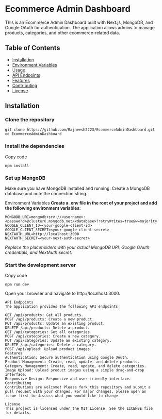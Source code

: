 # Ecommerce Admin Dashboard

This is an Ecommerce Admin Dashboard built with Next.js, MongoDB, and Google OAuth for authentication. The application allows admins to manage products, categories, and other ecommerce-related data.

## Table of Contents

- [Installation](#installation)
- [Environment Variables](#environment-variables)
- [Usage](#usage)
- [API Endpoints](#api-endpoints)
- [Features](#features)
- [Contributing](#contributing)
- [License](#license)

## Installation

### Clone the repository

```
git clone https://github.com/Rajneesh2223/EcommerceAdminDashboard.git
cd EcommerceAdminDashboard
```
### Install the dependencies

Copy code
```
npm install
```
### Set up MongoDB

Make sure you have MongoDB installed and running.
Create a MongoDB database and note the connection string.

Environment Variables
**Create a .env file in the root of your project and add the following environment variables:**

```
MONGODB_URI=mongodb+srv://<username>:<password>@cluster0.mongodb.net/<database>?retryWrites=true&w=majority
GOOGLE_CLIENT_ID=<your-google-client-id>
GOOGLE_CLIENT_SECRET=<your-google-client-secret>
NEXTAUTH_URL=http://localhost:3000
NEXTAUTH_SECRET=<your-next-auth-secret>
```
_Replace the placeholders with your actual MongoDB URI, Google OAuth credentials, and NextAuth secret._


### Start the development server

Copy code
```
npm run dev
```
Open your browser and navigate to http://localhost:3000.

```
API Endpoints
The application provides the following API endpoints:

GET /api/products: Get all products.
POST /api/products: Create a new product.
PUT /api/products: Update an existing product.
DELETE /api/products: Delete a product.
GET /api/categories: Get all categories.
POST /api/categories: Create a new category.
PUT /api/categories: Update an existing category.
DELETE /api/categories: Delete a category.
POST /api/upload: Upload product images.
Features
Authentication: Secure authentication using Google OAuth.
Product Management: Create, read, update, and delete products.
Category Management: Create, read, update, and delete categories.
Image Upload: Upload product images using a simple drag-and-drop interface.
Responsive Design: Responsive and user-friendly interface.
Contributing
Contributions are welcome! Please fork this repository and submit a pull request with your changes. For major changes, please open an issue first to discuss what you would like to change.

License
This project is licensed under the MIT License. See the LICENSE file for details.
